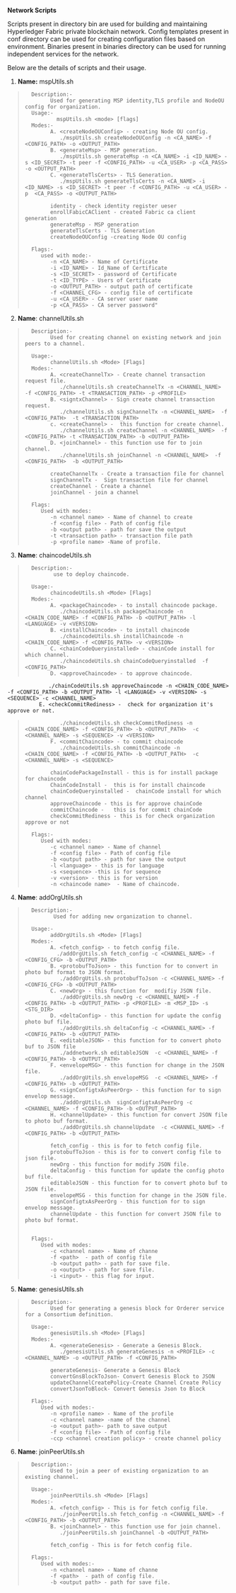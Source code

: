 **Network Scripts**

Scripts present in directory bin are used for building and maintaining Hyperledger Fabric private blockchain network. Config templates present in conf directory can be used for creating configuration files based on environment. Binaries present in binaries directory can be used for running independent services for the network.

Below are the details of scripts and their usage.

1. **Name:** mspUtils.sh

>       Description:- 
>             Used for generating MSP identity,TLS profile and NodeOU config for organization.
>       Usage:-
>            	mspUtils.sh <mode> [flags]
>       Modes:-
>             A. <createNodeOUConfig> - creating Node OU config.
>                ./mspUtils.sh createNodeOUConfig -n <CA_NAME> -f <CONFIG_PATH> -o <OUTPUT_PATH>
>             B. <generateMsp> - MSP generation.
>                ./mspUtils.sh generateMsp -n <CA_NAME> -i <ID_NAME> -s <ID_SECRET> -t peer -f <CONFIG_PATH> -u <CA_USER> -p <CA_PASS> -o <OUTPUT_PATH>
>             C. <generateTlsCerts> - TLS Generation.
>                ./mspUtils.sh generateTlsCerts -n <CA_NAME> -i <ID_NAME> -s <ID_SECRET> -t peer -f <CONFIG_PATH> -u <CA_USER> -p  <CA_PASS> -o <OUTPUT_PATH>
> 
>             identity - check identity register ueser
>             enrollFabicCAClient - created Fabric ca client generation
>             generateMsp - MSP generation
>             generateTlsCerts - TLS Generation
>             createNodeOUConfig -creating Node OU config
>      
>       Flags:-
>          used with mode:-
>             -n <CA_NAME> - Name of Certificate
>             -i <ID_NAME> - Id_Name of Certificate
>             -s <ID_SECRET> - password of Certificate
>             -t <ID_TYPE> - Users of Certificate
>             -o <OUTPUT_PATH> - output path of certificate
>             -f <CHANNEL_CFG> - config file of certificate
>             -u <CA_USER> - CA server user name
>             -p <CA_PASS> - CA server password"

2. **Name**: channelUtils.sh
>       Description:-
>             Used for creating channel on existing network and join peers to a channel.
> 
>       Usage:- 
>             channelUtils.sh <Mode> [Flags]
>       Modes:-
>             A. <createChannelTx> - Create channel transaction request file.
>                ./channelUtils.sh createChannelTx -n <CHANNEL_NAME>  -f <CONFIG_PATH> -t <TRANSACTION_PATH> -p <PROFILE>
>             B. <signtxChannel> - Sign create channel transaction request.
>                ./channelUtils.sh signChannelTx -n <CHANNEL_NAME>  -f <CONFIG_PATH>  -t <TRANSACTION_PATH>
>             c. <createChannel> -  this function for create channel.
>                ./channelUtils.sh createChannel -n <CHANNEL_NAME>  -f <CONFIG_PATH> -t <TRANSACTION_PATH> -b <OUTPUT_PATH>
>             D. <joinChannel> - this function use for to join channel.
>                ./channelUtils.sh joinChannel -n <CHANNEL_NAME>  -f <CONFIG_PATH>  -b <OUTPUT_PATH>
> 
>             createChannelTx - Create a transaction file for channel  
>             signChannelTx -  Sign transaction file for channel
>             createChannel - Create a channel 
>             joinChannel - join a channel
> 
>       Flags:
>          Used with modes:
>             -n <channel name> - Name of channel to create
>             -f <config file> - Path of config file
>             -b <output path> - path for save the output
>             -t <transaction path> - transaction file path 
>             -p <profile name> -Name of profile.

3. **Name**: chaincodeUtils.sh
>       Description:- 
>              use to deploy chaincode.  
> 
>       Usage:- 
>             chaincodeUtils.sh <Mode> [Flags]
>       Modes:-
>             A. <packageChaincode> - to install chaincode package.
>                ./chaincodeUtils.sh packageChaincode -n <CHAIN_CODE_NAME> -f <CONFIG_PATH> -b <OUTPUT_PATH> -l <LANGUAGE> -v <VERSION>
>             B. <installChaincode> - to install chaincode
>                ./chaincodeUtils.sh installChaincode -n <CHAIN_CODE_NAME> -f <CONFIG_PATH> -v <VERSION>
>             C. <chainCodeQueryinstalled> - chainCode install for which channel.
>                ./chaincodeUtils.sh chainCodeQueryinstalled  -f <CONFIG_PATH> 
>             D. <approveChaincode> - to approve chaincode.
                 ./chainCodeUtils.sh approveChaincode -n <CHAIN_CODE_NAME> -f <CONFIG_PATH> -b <OUTPUT_PATH> -l <LANGUAGE> -v <VERSION> -s <SEQUENCE> -c <CHANNEL_NAME>
              E. <checkCommitRediness> -  check for organization it's approve or not.
>                ./chaincodeUtils.sh checkCommitRediness -n <CHAIN_CODE_NAME> -f <CONFIG_PATH> -b <OUTPUT_PATH>  -c <CHANNEL_NAME> -s <SEQUENCE> -v <VERSION>
>             F. <commitChaincode> - to commit chaincode
>                ./chaincodeUtils.sh commitChaincode -n <CHAIN_CODE_NAME> -f <CONFIG_PATH> -b <OUTPUT_PATH>  -c <CHANNEL_NAME> -s <SEQUENCE>
> 
>             chainCodePackageInstall - this is for install package for chaincode
>             ChainCodeInstall -  this is for install chaincode 
>             chainCodeQueryinstalled -  chainCode install for which channel
>             approveChaincode - this is for approve chainCode
>             commitChaincode -   this is for commit chainCode
>             checkCommitRediness - this is for check organization approve or not
> 
>       Flags:-
>          Used with modes:
>             -c <channel name> - Name of channel 
>             -f <config file> - Path of config file
>             -b <output path> - path for save the output
>             -l <language> - this is for language 
>             -s <sequence> -this is for sequence
>             -v <version> - this is for version
>             -n <chaincode name>  - Name of chaincode.


4. **Name**: addOrgUtils.sh
>       Description:-
>              Used for adding new organization to channel.
> 
>       Usage:- 
>             addOrgUtils.sh <Mode> [Flags]
>       Modes:-
>             A. <fetch_config> - to fetch config file.
>               ./addOrgUtils.sh fetch_config -c <CHANNEL_NAME> -f <CONFIG_CFG> -b <OUTPUT_PATH>
>             B. <protobufToJson> - this function for to convert in photo buf format to JSON format.
>                ./addOrgUtils.sh protobufToJson -c <CHANNEL_NAME> -f <CONFIG_CFG> -b <OUTPUT_PATH>
>             C. <newOrg> - this function for  modifiy JSON file.
>                ./addOrgUtils.sh newOrg -c <CHANNEL_NAME> -f <CONFIG_PATH> -b <OUTPUT_PATH> -p <PROFILE> -m <MSP_ID> -s <STG_DIR>
>             D. <deltaConfig> - this function for update the config photo buf file.
>                ./addOrgUtils.sh deltaConfig -c <CHANNEL_NAME> -f <CONFIG_PATH> -b <OUTPUT_PATH>
>             E. <editableJSON> - this function for to convert photo buf to JSON file
>                ./addnetwork.sh editableJSON  -c <CHANNEL_NAME> -f <CONFIG_PATH> -b <OUTPUT_PATH>
>             F. <envelopeMSG> - this function for change in the JSON file.
>                ./addOrgUtils.sh envelopeMSG  -c <CHANNEL_NAME> -f <CONFIG_PATH> -b <OUTPUT_PATH>
>             G. <signConfigtxAsPeerOrg> - this function for to sign envelop message.
>                ./addOrgUtils.sh  signConfigtxAsPeerOrg -c <CHANNEL_NAME> -f <CONFIG_PATH> -b <OUTPUT_PATH> 
>             H. <channelUpdate> - this function for convert JSON file to photo buf format.
>                ./addOrgUtils.sh channelUpdate  -c <CHANNEL_NAME> -f <CONFIG_PATH> -b <OUTPUT_PATH>
> 
>             fetch_config - this is for to fetch config file.
>             protobufToJson - this is for to convert config file to json file.
>             newOrg - this function for modify JSON file.
>             deltaConfig - this function for update the config photo buf file.
>             editableJSON - this function for to convert photo buf to JSON file.
>             envelopeMSG - this function for change in the JSON file.
>             signConfigtxAsPeerOrg - this function for to sign envelop message.
>             channelUpdate - this function for convert JSON file to photo buf format.
> 
> 
>       Flags:-
>          Used with modes:
>             -c <channel name> - Name of channe
>             -f <path>  - path of config file 
>             -b <output path> - path for save file. 
>             -o <output> - path for save file.
>             -i <input> - this flag for input.


5. **Name**: genesisUtils.sh
>       Description:-
>             Used for generating a genesis block for Orderer service for a Consortium definition.
> 
>       Usage:-
> 		      genesisUtils.sh <Mode> [Flags]
> 		Modes:-
>             A. <generateGenesis> - Generate a Genesis Block.
>                ./genesisUtils.sh generateGenesis -n <PROFILE> -c <CHANNEL_NAME> -o <OUTPUT_PATH> -f <CONFIG_PATH>
> 
> 		      generateGenesis- Generate a Genesis Block
> 		      convertGnsBlockToJson- Convert Genesis Block to JSON
> 		      updateChannelCreatePolicy-Create Channel Create Policy
> 		      convertJsonToBlock- Convert Genesis Json to Block
> 
> 		Flags:-
> 		   Used with modes:-
> 		      -n <profile name> - Name of the profile
> 		      -c <channel name> -name of the channel 
> 		      -o <output path>- path to save output
> 		      -f <config file> - Path of config file
> 		      -ccp <channel creation policy> - create channel policy 

6. **Name**: joinPeerUtils.sh
>       Description:-
>             Used to join a peer of existing organization to an existing channel.
> 
>       Usage:-
>             joinPeerUtils.sh <Mode> [Flags]
>       Modes:-
>             A. <fetch_config> - This is for fetch config file.   
>                ./joinPeerUtils.sh fetch_config -n <CHANNEL_NAME> -f <CONFIG_PATH> -b <OUTPUT_PATH>
>             B. <joinChannel> - this function use for join channel.
>                ./joinPeerUtils.sh joinChannel -b <OUTPUT_PATH> 
> 
>             fetch_config - This is for fetch config file.
> 
>       Flags:-
>          Used with modes:-
>             -n <channel name> - Name of channe
>             -f <path>  - path of config file.
>             -b <output path> - path for save file.                                                        
